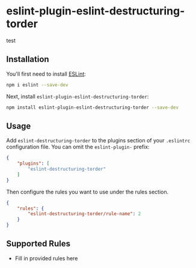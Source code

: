# eslint-plugin-eslint-destructuring-torder

test

## Installation

You'll first need to install [ESLint](https://eslint.org/):

```sh
npm i eslint --save-dev
```

Next, install `eslint-plugin-eslint-destructuring-torder`:

```sh
npm install eslint-plugin-eslint-destructuring-torder --save-dev
```

## Usage

Add `eslint-destructuring-torder` to the plugins section of your `.eslintrc` configuration file. You can omit the `eslint-plugin-` prefix:

```json
{
    "plugins": [
        "eslint-destructuring-torder"
    ]
}
```


Then configure the rules you want to use under the rules section.

```json
{
    "rules": {
        "eslint-destructuring-torder/rule-name": 2
    }
}
```

## Supported Rules

* Fill in provided rules here


